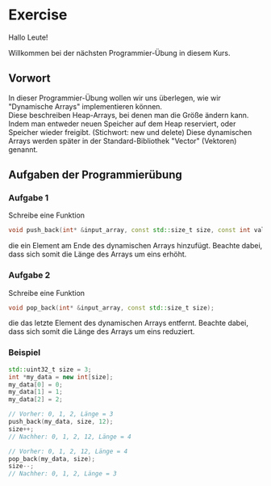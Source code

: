 # Exercise

Hallo Leute!

Willkommen bei der nächsten Programmier-Übung in diesem Kurs.

## Vorwort

In dieser Programmier-Übung wollen wir uns überlegen, wie wir "Dynamische Arrays" implementieren können.  
Diese beschreiben Heap-Arrays, bei denen man die Größe ändern kann.  
Indem man entweder neuen Speicher auf dem Heap reserviert, oder Speicher wieder freigibt. (Stichwort: new und delete)
Diese dynamischen Arrays werden später in der Standard-Bibliothek "Vector" (Vektoren) genannt.  

## Aufgaben der Programmierübung

### Aufgabe 1

Schreibe eine Funktion

```cpp
void push_back(int* &input_array, const std::size_t size, const int value);
```

die ein Element am Ende des dynamischen Arrays hinzufügt. Beachte dabei, dass sich somit die Länge des Arrays um eins erhöht.

### Aufgabe 2

Schreibe eine Funktion

```cpp
void pop_back(int* &input_array, const std::size_t size);
```

die das letzte Element des dynamischen Arrays entfernt. Beachte dabei, dass sich somit die Länge des Arrays um eins reduziert.

### Beispiel

```cpp
std::uint32_t size = 3;
int *my_data = new int[size];
my_data[0] = 0;
my_data[1] = 1;
my_data[2] = 2;

// Vorher: 0, 1, 2, Länge = 3
push_back(my_data, size, 12);
size++;
// Nachher: 0, 1, 2, 12, Länge = 4

// Vorher: 0, 1, 2, 12, Länge = 4
pop_back(my_data, size);
size--;
// Nachher: 0, 1, 2, Länge = 3
```
